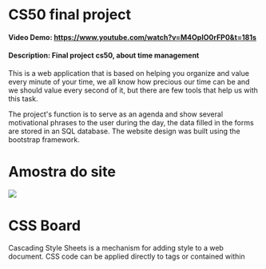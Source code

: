 # CS50 final project

#### Video Demo:  <https://www.youtube.com/watch?v=M4OplO0rFP0&t=181s>
#### Description: Final project cs50, about time management
This is a web application that is based on helping you organize and value every minute of your time, we all know how precious our time can be and we should value every second of it, but there are few tools that help us with this task.

The project's function is to serve as an agenda and show several motivational phrases to the user during the day, the data filled in the forms are stored in an SQL database. The website design was built using the bootstrap framework.

# Amostra do site

![](https://i.giphy.com/media/LEjDWeFaCSKvQzYcxO/giphy.webp)

# CSS Board

Cascading Style Sheets is a mechanism for adding style to a web document. CSS code can be applied directly to tags or contained within <style> tags.

It is used in the files to make the project more beautiful, an example is that we do not use style.css to change the style of the page /motivation

# JS Board

JavaScript is a structured, high-level scripting, dynamically typed, multiparadigm, interpreted programming language. Along with HTML and CSS, JavaScript is one of the three main technologies on the World Wide Web.

We use JavaScript in the motivation.html file to create functionality to bring an image along with a message every 3 hours. In other words, we use javascript in this project to implement more functionalities, you can see the JavaScript in the 'app.js' file;

# Python directory

Python is a very popular language in areas of technology related to data analysis, research, algorithm development and AI.

We use Python in this project, to use the Flask framework together with the SQL database. We run the application through Python functions and manage all user information through SQL.

# SQLite

SQLite is a type of relational database, that is, one that creates files based on the relationship between different elements, usually taking the form of a table. However, unlike other models, it does not depend on a server to store its information.

We use it to manage user information, both to delete, add and edit.
     
# Acknowledgment

I would first like to thank the CS50 team for showing me this wonderful world of programming and for teaching me many things that I will take with me throughout my life. Without you, this like other projects I built in my life would not exist

We use Python to import Flask flamework like this along with its libraries
that are useful both for application development and also for interaction
with the SQL database that serves to store and manage the information of our
application.

```python

# You have to install the cs50 library via terminal by:

$ pip3 install cs50


```
## Answered questions

1. What will your software do?
     - My web application shows the time for the client, as well as stores information like the agenda and shows several motivational phrases every three hours through the “motivation” file


2. What features will it have?
     - It will have a standard web design created with bootstrap, it will be minimalist and clear


3. How will it be executed?
     - Will be executed via python using a framework called flask


4. What new skills will you need to acquire?
     - It was necessary to acquire more knowledge in JavaScrip to use functions in the manner corresponding to the project, it was also necessary to learn more about structure and design of SQL database.

5. What topics will you need to research?
     - I had to research more about SQLite, JavaScript and CSS



6. If working with two colleagues who for what?
     - I'm not working in pairs unfortunately


7. What can you consider a good result for your project?
     - That it runs easily, that it is intuitive and that it can be optimized for many types of screens and platforms.

8. A better result?
     - Run without crashing on any server and be easy to use
     
8. The best result?
     - That people really start using it for a better life, that it can help a large number of people.



## To rotate

To run the application run the following line commands


```python

# If you don't have Flask installed or are using this app for the first time
cd myproject

# Will install some project dependencies

python3 -m venv venv 

# To activate the corresponding environment

. venv/bin/activate 

# Will install flask library

pip install Flask

# Will make your web app run. 
# Run this command only if inside the myproject page

flask run

```

If you already have Flask installed or have already accessed this project

```python

cd my project

. venv/bin/activate

flask run
```

# Database

Run the following commands to view the data in the database

```bash

# Make sure you have SQL installed on your machine 
# If you don't have it installed on your machine 
# First enter the folder

cd myproject

sqlite3 schedule.db 

# To view calendar data:

SELECT * FROM schedule; 

# To view contact page data;

SELECT * FROM contact;

```



------------------------------------------------------------------------------------------------------------------------
#### Programming and Markup Langugaes:

<a><img class="icons_curve" src="https://img.shields.io/badge/HTML5-E34F26?style=for-the-badge&logo=HTML5&logoColor=white"/></a>
<a><img class="icons_curve" src="https://img.shields.io/badge/CSS3-1572B6?style=for-the-badge&logo=CSS3&logoColor=white"/></a>
<a><img class="icons_curve" src="https://img.shields.io/badge/JavaScript-F7DF1E?style=for-the-badge&logo=JavaScript&logoColor=black"/></a>
<a><img class="icons_curve" src="https://img.shields.io/badge/Python-3776AB?style=for-the-badge&logo=Python&logoColor=white"/></a>



------------------------------------------------------------------------------------------------------------------------
#### Frameworks:

<a><img class="icons_curve" src="https://img.shields.io/badge/Flask-000000?style=for-the-badge&logo=Flask&logoColor=white"/></a>
<a><img class="icons_curve" src="https://img.shields.io/badge/Bootstrap-7952B3?style=for-the-badge&logo=Bootstrap&logoColor=white"/></a>
